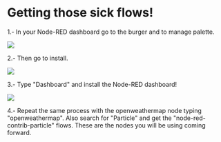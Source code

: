# Getting those sick flows!

1.- In your Node-RED dashboard go to the burger and to manage palette.

<img src="https://image.ibb.co/i44Sw8/managepalette.jpg">

2.- Then go to install.

<img src="https://preview.ibb.co/gEgqG8/install.jpg">

3.- Type "Dashboard" and install the Node-RED dashboard!

<img src="https://preview.ibb.co/iRyLG8/dashboard1.jpg">

4.- Repeat the same process with the openweathermap node typing "openweathermap". Also search for "Particle" and get the "node-red-contrib-particle" flows. These are the nodes you will be using coming forward.


